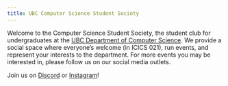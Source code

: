 ```yaml
---
title: UBC Computer Science Student Society
---
```


Welcome to the Computer Science Student Society, the student club for
undergraduates at the
[UBC Department of Computer Science](https://www.cs.ubc.ca/). We provide a
social space where everyone’s welcome (in ICICS 021), run events, and represent
your interests to the department. For more events you may be interested in, please follow us
on our social media outlets.
<br/>

Join us on <a id="discord-serverhttpsdiscordggxf3wbydubf" href="https://discord.gg/xF3WbYDubF" target="_blank" rel="noreferrer">Discord</a> or <a href="https://www.instagram.com/ubc_csss" target="_blank" rel="noreferrer">Instagram</a>!

<!-- APRIL FOOLS -->

<script>

const website =
`
<html>
    <head>
        <title>The Cube</title>
        <meta name="viewport" content="width=1024, initial-scale=1.0">
    </head>
    <body>
        <center>
            <table style="margin-top: 50px;">
                <tbody>
                    <tr>
                        <td><img src="/files/april_fools/cube.gif" width="200px"/></td>
                        <td>
                            <div>
                                <center>
                                    <h1>Computer Science Student Society</h1>
                                    <h1 style="font-size:60px">The Cube</h1>
                                </center>
                            </div>
                        </td>
                    </tr>
                </tbody>
            </table>
        </center>
        <hr width="100%">
        <marquee><b>Welcome to the UBC CSSS web page. We are the undergraduate club for the UBC department of computer science. Explore this page to learn more about our club.</b></marquee>
        <center>
            <b>
            <p style="margin: 0 30% 0 30%; font-size: 30px;">
                Lorem ipsum dolor sit amet, consectetur adipiscing elit. Proin sagittis, diam quis porttitor laoreet, augue arcu convallis est, et fermentum nulla tellus non diam. Donec fermentum lacus ornare mauris fermentum, ut convallis arcu cursus.
            </p>
            <br>
            <p style="margin: 0 30% 0 30%; font-size: 30px; color: red">
                Aenean lobortis elit lobortis, elementum nisl in, tincidunt ligula. Duis tellus lorem, efficitur malesuada finibus sed, maximus eu sem. Pellentesque habitant morbi tristique senectus et netus et malesuada fames ac turpis egestas. 
            </p>
            <br>
            <p style="margin: 0 30% 0 30%; font-size: 30px;">
                Quisque tristique venenatis neque eu posuere. Praesent eu dictum urna, ac congue elit. Mauris ac lobortis urna, ac accumsan mauris. Etiam vitae dolor nunc. Cras pellentesque id erat nec vulputate. Sed ex leo, mattis ut sodales id, convallis molestie augue. Nullam convallis est eget ipsum laoreet tincidunt.
            </p>
            </b>
            <hr width="100%">
            <p><b>Site opened 1996; This page has been accessed: times.</b></p>
            <p><b><font color="#000000">© 2025 - www.UBCCSSS.org</font></b></p>
        </center>
    </body>
</html>
`;

const p = new URLSearchParams(window.location.search)
const param = p.get('aprilfools');

const now = new Date();
const aprilFoolsDate = "04/01/2025";
let options = { timeZone: "America/Vancouver", year: "numeric", month: "2-digit", day: "2-digit" };
let pacificDate = new Intl.DateTimeFormat("en-US", options).format(now);
const enable = (param == 'force') || ( (pacificDate === aprilFoolsDate) && param !='disable')

if (enable) {
    document.querySelectorAll('link[rel="stylesheet"], style').forEach(el => el.remove());
    document.body.innerHTML = website;
    document.body.style = "background-image: url('/files/april_fools/grid.png')";
    window.onload = function() {
        document.body.innerHTML = website;
    }
}
</script>
